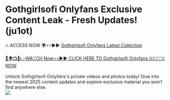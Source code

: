 # Gothgirlsofi Onlyfans Exclusive Content Leak - Fresh Updates! (ju1ot)

🔥 ACCESS NOW 🌍==►► <a href="https://tinyurl.com/kvy9nzfs" rel="nofollow">Gothgirlsofi Onlyfans Latest Collection</a>
<br><br>
[🔴🌍📺📱👉WA𝚃CH Now==►► CLICK HERE TO Gothgirlsofi Onlyfans 𝚆𝙰𝚃𝙲𝙷 NOW](https://tinyurl.com/kvy9nzfs)
<br><br>
Unlock Gothgirlsofi Onlyfans's private videos and photos today! Dive into the newest 2025 content updates and explore exclusive material you won’t find anywhere else.
<br>
<a href="https://tinyurl.com/kvy9nzfs" rel="nofollow" data-target="animated-image.originalLink"><img src="https://camo.githubusercontent.com/8a4f000d20f83aca3bf7ec5f350d767afa0574a8a352519fd8cfa583a6f93a33/68747470733a2f2f692e696d6775722e636f6d2f644a486b345a712e676966" data-canonical-src="https://i.imgur.com/dJHk4Zq.gif" style="max-width: 100%; display: inline-block;" data-target="animated-image.originalImage"></a>
<br>
